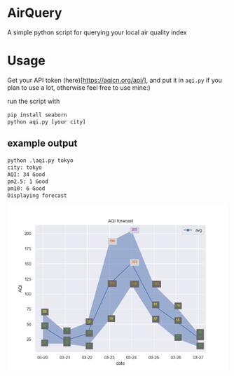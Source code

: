 # AirQuery
 A simple python script for querying your local air quality index

# Usage
Get your API token (here)[https://aqicn.org/api/], and put it in `aqi.py` if you plan to use a lot, otherwise feel free to use mine:)

run the script with
```
pip install seaborn
python aqi.py [your city]
```

## example output
```
python .\aqi.py tokyo
city: tokyo
AQI: 34 Good
pm2.5: 1 Good
pm10: 6 Good
Displaying forecast
```
![](aqi_demo.png)